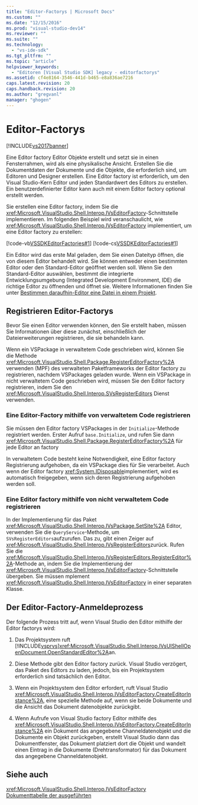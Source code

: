 ```yaml
---
title: "Editor-Factorys | Microsoft Docs"
ms.custom: ""
ms.date: "12/15/2016"
ms.prod: "visual-studio-dev14"
ms.reviewer: ""
ms.suite: ""
ms.technology: 
  - "vs-ide-sdk"
ms.tgt_pltfrm: ""
ms.topic: "article"
helpviewer_keywords: 
  - "Editoren [Visual Studio SDK] legacy - editorfactorys"
ms.assetid: cf4e8164-3546-441d-b465-e8a836ae7216
caps.latest.revision: 20
caps.handback.revision: 20
ms.author: "gregvanl"
manager: "ghogen"
---
```

# Editor-Factorys
[!INCLUDE[vs2017banner](../code-quality/includes/vs2017banner.md)]

Eine Editor factory Editor Objekte erstellt und setzt sie in einen Fensterrahmen, wird als eine physikalische Ansicht.  Erstellen Sie die Dokumentdaten der Dokumente und die Objekte, die erforderlich sind, um Editoren und Designer erstellen.  Eine Editor factory ist erforderlich, um den Visual Studio\-Kern Editor und jeden Standardwert des Editors zu erstellen.  Ein benutzerdefinierter Editor kann auch mit einem Editor factory optional erstellt werden.  
  
 Sie erstellen eine Editor factory, indem Sie die <xref:Microsoft.VisualStudio.Shell.Interop.IVsEditorFactory>\-Schnittstelle implementieren.  Im folgenden Beispiel wird veranschaulicht, wie <xref:Microsoft.VisualStudio.Shell.Interop.IVsEditorFactory> implementiert, um eine Editor factory zu erstellen:  
  
 [!code-vb[VSSDKEditorFactories#1](../extensibility/codesnippet/VisualBasic/editor-factories_1.vb)]
 [!code-cs[VSSDKEditorFactories#1](../extensibility/codesnippet/CSharp/editor-factories_1.cs)]  
  
 Ein Editor wird das erste Mal geladen, dem Sie einen Dateityp öffnen, die von diesem Editor behandelt wird.  Sie können entweder einen bestimmten Editor oder den Standard\-Editor geöffnet werden soll.  Wenn Sie den Standard\-Editor auswählen, bestimmt die integrierte Entwicklungsumgebung \(Integrated Development Environment, IDE\) die richtige Editor zu öffnenden und öffnet sie.  Weitere Informationen finden Sie unter [Bestimmen daraufhin\-Editor eine Datei in einem Projekt](../extensibility/internals/determining-which-editor-opens-a-file-in-a-project.md).  
  
## Registrieren Editor\-Factorys  
 Bevor Sie einen Editor verwenden können, den Sie erstellt haben, müssen Sie Informationen über diese zunächst, einschließlich der Dateierweiterungen registrieren, die sie behandeln kann.  
  
 Wenn ein VSPackage in verwaltetem Code geschrieben wird, können Sie die Methode <xref:Microsoft.VisualStudio.Shell.Package.RegisterEditorFactory%2A> verwenden \(MPF\) des verwalteten Paketframeworks der Editor factory zu registrieren, nachdem VSPackages geladen wurde.  Wenn ein VSPackage in nicht verwaltetem Code geschrieben wird, müssen Sie den Editor factory registrieren, indem Sie den <xref:Microsoft.VisualStudio.Shell.Interop.SVsRegisterEditors> Dienst verwenden.  
  
### Eine Editor\-Factory mithilfe von verwaltetem Code registrieren  
 Sie müssen den Editor factory VSPackages in der `Initialize`\-Methode registriert werden.  Erster Aufruf `base.Initialize`, und rufen Sie dann <xref:Microsoft.VisualStudio.Shell.Package.RegisterEditorFactory%2A> für jede Editor an factory  
  
 In verwaltetem Code besteht keine Notwendigkeit, eine Editor factory Registrierung aufgehoben, da ein VSPackage dies für Sie verarbeitet.  Auch wenn der Editor factory <xref:System.IDisposable>implementiert, wird es automatisch freigegeben, wenn sich deren Registrierung aufgehoben werden soll.  
  
### Eine Editor factory mithilfe von nicht verwaltetem Code registrieren  
 In der Implementierung für das Paket <xref:Microsoft.VisualStudio.Shell.Interop.IVsPackage.SetSite%2A> Editor, verwenden Sie die `QueryService`\-Methode, um `SVsRegisterEditors`aufzurufen.  Das zu, gibt einen Zeiger auf <xref:Microsoft.VisualStudio.Shell.Interop.IVsRegisterEditors>zurück.  Rufen Sie die <xref:Microsoft.VisualStudio.Shell.Interop.IVsRegisterEditors.RegisterEditor%2A>\-Methode an, indem Sie die Implementierung der <xref:Microsoft.VisualStudio.Shell.Interop.IVsEditorFactory>\-Schnittstelle übergeben.  Sie müssen mplement <xref:Microsoft.VisualStudio.Shell.Interop.IVsEditorFactory> in einer separaten Klasse.  
  
## Der Editor\-Factory\-Anmeldeprozess  
 Der folgende Prozess tritt auf, wenn Visual Studio den Editor mithilfe der Editor factorys wird:  
  
1.  Das Projektsystem ruft [!INCLUDE[vsprvs](../code-quality/includes/vsprvs_md.md)]<xref:Microsoft.VisualStudio.Shell.Interop.IVsUIShellOpenDocument.OpenStandardEditor%2A>an.  
  
2.  Diese Methode gibt den Editor factory zurück.  Visual Studio verzögert, das Paket des Editors zu laden, jedoch, bis ein Projektsystem erforderlich sind tatsächlich den Editor.  
  
3.  Wenn ein Projektsystem den Editor erfordert, ruft Visual Studio <xref:Microsoft.VisualStudio.Shell.Interop.IVsEditorFactory.CreateEditorInstance%2A>, eine spezielle Methode auf, wenn sie beide Dokumente und die Ansicht das Dokument datenobjekte zurückgibt.  
  
4.  Wenn Aufrufe von Visual Studio factory Editor mithilfe des <xref:Microsoft.VisualStudio.Shell.Interop.IVsEditorFactory.CreateEditorInstance%2A> ein Dokument das angegebene Channeldatenobjekt und die Dokumente ein Objekt zurückgeben, erstellt Visual Studio dann das Dokumentfenster, das Dokument platziert dort die Objekt und wandelt einen Eintrag in die Dokumente \(Drehtransformator\) für das Dokument das angegebene Channeldatenobjekt.  
  
## Siehe auch  
 <xref:Microsoft.VisualStudio.Shell.Interop.IVsEditorFactory>   
 [Dokumenttabelle der ausgeführten](../extensibility/internals/running-document-table.md)